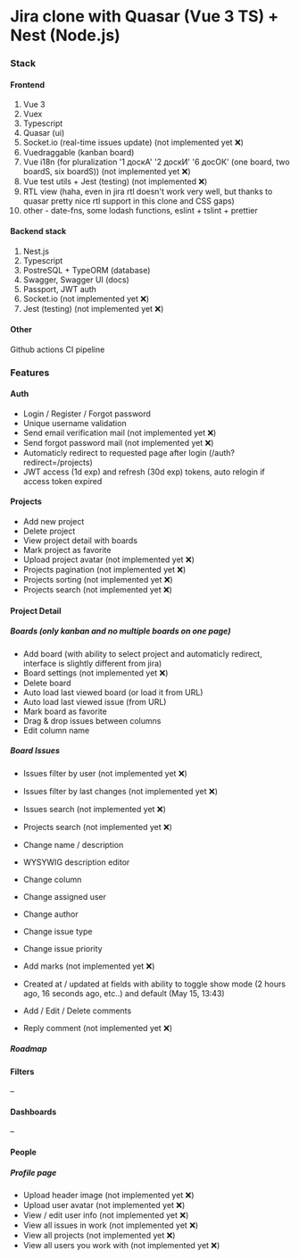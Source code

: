 # Jira clone with Quasar (Vue 3 TS) + Nest (Node.js)

### Stack
#### Frontend

1. Vue 3
2. Vuex
3. Typescript
4. Quasar (ui)
5. Socket.io (real-time issues update) (not implemented yet ❌)
6. Vuedraggable (kanban board)
7. Vue i18n (for pluralization '1 доскА' '2 доскИ' '6 досОК' (one board, two boardS, six boardS)) (not implemented yet ❌)
8. Vue test utils + Jest (testing) (not implemented ❌)
9. RTL view (haha, even in jira rtl doesn't work very well, but thanks to quasar pretty nice rtl support in this clone and CSS gaps)
10. other - date-fns, some lodash functions, eslint + tslint + prettier

#### Backend stack

1. Nest.js
2. Typescript
3. PostreSQL + TypeORM (database)
4. Swagger, Swagger UI (docs)
5. Passport, JWT auth
6. Socket.io (not implemented yet ❌)
7. Jest (testing) (not implemented yet ❌)

#### Other

Github actions CI pipeline

### Features
#### Auth

- Login / Register / Forgot password  
- Unique username validation  
- Send email verification mail (not implemented yet ❌)  
- Send forgot password mail (not implemented yet ❌)  
- Automaticly redirect to requested page after login (/auth?redirect=/projects)  
- JWT access (1d exp) and refresh (30d exp) tokens, auto relogin if access token expired  

#### Projects

- Add new project  
- Delete project  
- View project detail with boards  
- Mark project as favorite  
- Upload project avatar (not implemented yet ❌)  
- Projects pagination (not implemented yet ❌)  
- Projects sorting (not implemented yet ❌)  
- Projects search (not implemented yet ❌) 
  
#### Project Detail
##### Boards (only kanban and no multiple boards on one page)

- Add board (with ability to select project and automaticly redirect, interface is slightly different from jira)
- Board settings (not implemented yet ❌)  
- Delete board  
- Auto load last viewed board (or load it from URL)  
- Auto load last viewed issue (from URL)  
- Mark board as favorite  
- Drag & drop issues between columns
- Edit column name

##### Board Issues

- Issues filter by user (not implemented yet ❌)  
- Issues filter by last changes (not implemented yet ❌)  
- Issues search (not implemented yet ❌)  
  
- Projects search (not implemented yet ❌) 
- Change name / description
- WYSYWIG description editor
- Change column
- Change assigned user
- Change author
- Change issue type
- Change issue priority
- Add marks (not implemented yet ❌) 
- Created at / updated at fields with ability to toggle show mode (2 hours ago, 16 seconds ago, etc..) and default (May 15, 13:43)
- Add / Edit / Delete comments
- Reply comment (not implemented yet ❌) 

##### Roadmap    
  
#### Filters
–
  
#### Dashboards
–

#### People
##### Profile page
- Upload header image (not implemented yet ❌) 
- Upload user avatar (not implemented yet ❌) 
- View / edit user info (not implemented yet ❌) 
- View all issues in work (not implemented yet ❌) 
- View all projects (not implemented yet ❌) 
- View all users you work with (not implemented yet ❌) 



